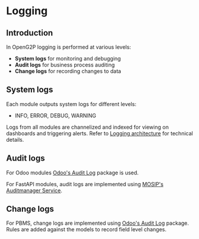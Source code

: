 # Logging

## Introduction

In OpenG2P logging is performed at various levels:

* **System logs** for monitoring and debugging
* **Audit logs** for business process auditing
* **Change logs** for recording changes to data

## System logs

Each module outputs system logs for different levels:

* INFO, ERROR, DEBUG, WARNING

Logs from all modules are channelized and indexed for viewing on dashboards and triggering alerts.  Refer to [Logging architecture](logging.md#https-github.com-mosip-k8s-infra-tree-main-loggingintroduction) for technical details.

## Audit logs

For Odoo modules  [Odoo's Audit Log](https://github.com/OCA/server-tools/tree/16.0/auditlog) package is used.

For FastAPI modules, audit logs are implemented using [MOSIP's Auditmanager Service](https://github.com/mosip/audit-manager/tree/release-1.2.0).

## Change logs

For PBMS, change logs are implemented using [Odoo's Audit Log](https://github.com/OCA/server-tools/tree/16.0/auditlog) package. Rules are added against the models to record field level changes.
